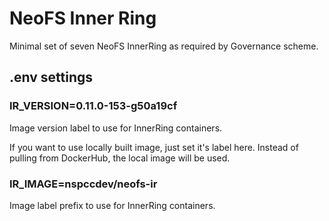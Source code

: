 # NeoFS Inner Ring

Minimal set of seven NeoFS InnerRing as required by Governance scheme.

## .env settings

### IR_VERSION=0.11.0-153-g50a19cf

Image version label to use for InnerRing containers.

If you want to use locally built image, just set it's label here. Instead of
pulling from DockerHub, the local image will be used.

### IR_IMAGE=nspccdev/neofs-ir

Image label prefix to use for InnerRing containers.
